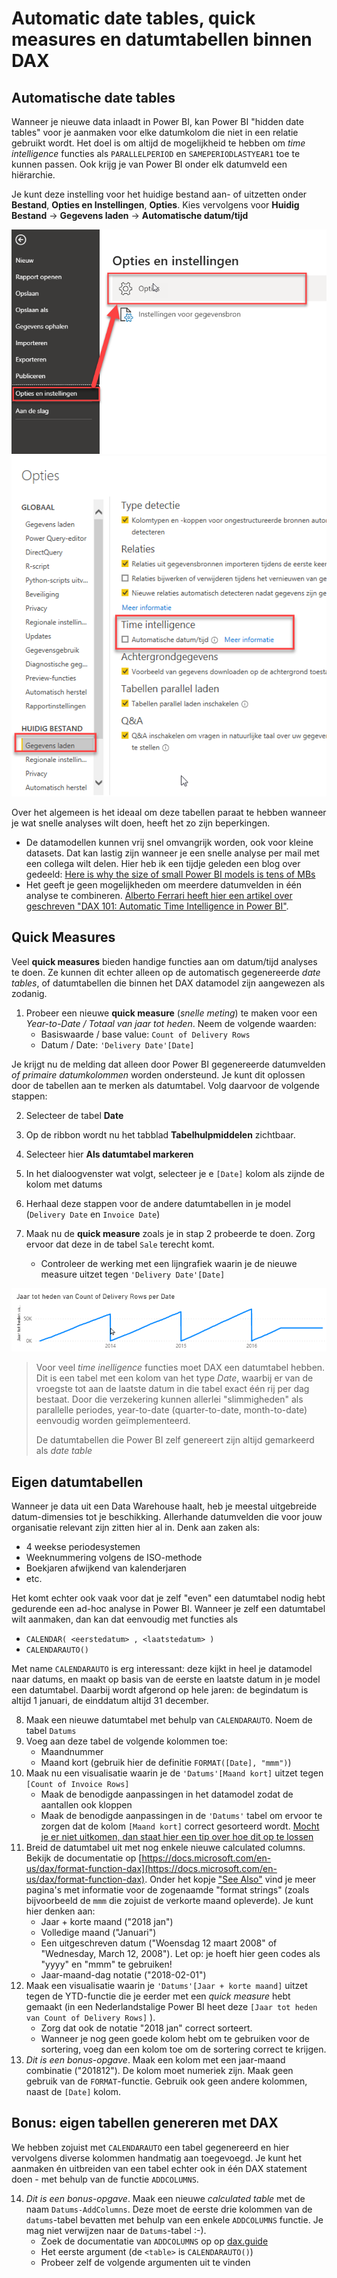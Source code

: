 # Automatic date tables, quick measures en datumtabellen binnen DAX

## Automatische date tables

Wanneer je nieuwe data inlaadt in Power BI, kan Power BI "hidden date tables" voor je aanmaken voor elke datumkolom die niet in een relatie gebruikt wordt. Het doel is om altijd de mogelijkheid te hebben om *time intelligence* functies als `PARALLELPERIOD` en `SAMEPERIODLASTYEAR1` toe te kunnen passen. Ook krijg je van Power BI onder elk datumveld een hiërarchie.

Je kunt deze instelling voor het huidige bestand aan- of uitzetten onder **Bestand**, **Opties en Instellingen**, **Opties**. Kies vervolgens voor **Huidig Bestand** -> **Gegevens laden** -> **Automatische datum/tijd**

![Opties](img/options-settings.png)
![Automatische datum-tijd](img/automatic-date-time.png)

Over het algemeen is het ideaal om deze tabellen paraat te hebben wanneer je wat snelle analyses wilt doen, heeft het zo zijn beperkingen.

* De datamodellen kunnen vrij snel omvangrijk worden, ook voor kleine datasets. Dat kan lastig zijn wanneer je een snelle analyse per mail met een collega wilt delen. Hier heb ik een tijdje geleden een blog over gedeeld: [Here is why the size of small Power BI models is tens of MBs](https://www.bitrainer.nl/2020/03/06/size-of-small-power-bi-models-is-tens-of-mbs/)
* Het geeft je geen mogelijkheden om meerdere datumvelden in één analyse te combineren. [Alberto Ferrari heeft hier een artikel over geschreven "DAX 101: Automatic Time Intelligence in Power BI"](https://www.sqlbi.com/articles/automatic-time-intelligence-in-power-bi/).

## Quick Measures

Veel **quick measures** bieden handige functies aan om datum/tijd analyses te doen. Ze kunnen dit echter alleen op de automatisch gegenereerde *date tables*, of datumtabellen die binnen het DAX datamodel zijn aangewezen als zodanig.

1. Probeer een nieuwe **quick measure** (*snelle meting*) te maken voor een *Year-to-Date / Totaal van jaar tot heden*. Neem de volgende waarden:
    * Basiswaarde / base value: `Count of Delivery Rows`
    * Datum / Date: `'Delivery Date'[Date]`

Je krijgt nu de melding dat alleen door Power BI gegenereerde datumvelden *of primaire datumkolommen* worden ondersteund. Je kunt dit oplossen door de tabellen aan te merken als datumtabel. Volg daarvoor de volgende stappen:

2. Selecteer de tabel **Date**
1. Op de ribbon wordt nu het tabblad **Tabelhulpmiddelen** zichtbaar.
1. Selecteer hier **Als datumtabel markeren**
1. In het dialoogvenster wat volgt, selecteer je e `[Date]` kolom als zijnde de kolom met datums
1. Herhaal deze stappen voor de andere datumtabellen in je model (`Delivery Date` en `Invoice Date`)

1. Maak nu de **quick measure** zoals je in stap 2 probeerde te doen. Zorg ervoor dat deze in de tabel `Sale` terecht komt.
    * Controleer de werking met een lijngrafiek waarin je de nieuwe measure uitzet tegen `'Delivery Date'[Date]`

![Uitkomst van YTD delivery rows](img/ytd-delivery-rows-uitkomst.png)

> Voor veel *time inelligence* functies moet DAX een datumtabel hebben. Dit is een tabel met een kolom van het type *Date*, waarbij er van de vroegste tot aan de laatste datum in die tabel exact één rij per dag bestaat. Door die verzekering kunnen allerlei "slimmigheden" als parallelle periodes, year-to-date (quarter-to-date, month-to-date) eenvoudig worden geïmplementeerd.
>
> De datumtabellen die Power BI zelf genereert zijn altijd gemarkeerd als *date table*

## Eigen datumtabellen

Wanneer je data uit een Data Warehouse haalt, heb je meestal uitgebreide datum-dimensies tot je beschikking. Allerhande datumvelden die voor jouw organisatie relevant zijn zitten hier al in. Denk aan zaken als:

* 4 weekse periodesystemen
* Weeknummering volgens de ISO-methode
* Boekjaren afwijkend van kalenderjaren
* etc.

Het komt echter ook vaak voor dat je zelf "even" een datumtabel nodig hebt gedurende een ad-hoc analyse in Power BI. Wanneer je zelf een datumtabel wilt aanmaken, dan kan dat eenvoudig met functies als

* `CALENDAR( <eerstedatum> , <laatstedatum> )`
* `CALENDARAUTO()`

Met name `CALENDARAUTO` is erg interessant: deze kijkt in heel je datamodel naar datums, en maakt op basis van de eerste en laatste datum in je model een datumtabel. Daarbij wordt afgerond op hele jaren: de begindatum is altijd 1 januari, de einddatum altijd 31 december.

8. Maak een nieuwe datumtabel met behulp van `CALENDARAUTO`. Noem de tabel `Datums`
1. Voeg aan deze tabel de volgende kolommen toe:
    * Maandnummer
    * Maand kort (gebruik hier de definitie `FORMAT([Date], "mmm")`)
1. Maak nu een visualisatie waarin je de `'Datums'[Maand kort]` uitzet tegen `[Count of Invoice Rows]`
    * Maak de benodigde aanpassingen in het datamodel zodat de aantallen ook kloppen
    * Maak de benodigde aanpassingen in de `'Datums'` tabel om ervoor te zorgen dat de kolom `[Maand kort]` correct gesorteerd wordt. [Mocht je er niet uitkomen, dan staat hier een tip over hoe dit op te lossen](https://radacad.com/sort-by-column-in-power-bi)
1. Breid de datumtabel uit met nog enkele nieuwe calculated columns. Bekijk de documentatie op [https://docs.microsoft.com/en-us/dax/format-function-dax](https://docs.microsoft.com/en-us/dax/format-function-dax). Onder het kopje ["See Also"](https://docs.microsoft.com/en-us/dax/format-function-dax#see-also) vind je meer pagina's met informatie voor de zogenaamde "format strings" (zoals bijvoorbeeld de `mmm` die zojuist de verkorte maand opleverde). Je kunt hier denken aan:
    * Jaar + korte maand ("2018 jan")
    * Volledige maand ("Januari")
    * Een uitgeschreven datum ("Woensdag 12 maart 2008" of "Wednesday, March 12, 2008"). Let op: je hoeft hier geen codes als "yyyy" en "mmm" te gebruiken!
    * Jaar-maand-dag notatie ("2018-02-01")
1. Maak een visualisatie waarin je `'Datums'[Jaar + korte maand]` uitzet tegen de YTD-functie die je eerder met een *quick measure* hebt gemaakt (in een Nederlandstalige Power BI heet deze `[Jaar tot heden van Count of Delivery Rows]` ). 
    * Zorg dat ook de notatie "2018 jan" correct sorteert. 
    * Wanneer je nog geen goede kolom hebt om te gebruiken voor de sortering, voeg dan een kolom toe om de sortering correct te krijgen.
1. *Dit is een bonus-opgave*. Maak een kolom met een jaar-maand combinatie ("201812"). De kolom moet numeriek zijn. Maak geen gebruik van de `FORMAT`-functie. Gebruik ook geen andere kolommen, naast de `[Date]` kolom.

## Bonus: eigen tabellen genereren met DAX

We hebben zojuist met `CALENDARAUTO` een tabel gegenereerd en hier vervolgens diverse kolommen handmatig aan toegevoegd. Je kunt het aanmaken én uitbreiden van een tabel echter ook in één DAX statement doen - met behulp van de functie `ADDCOLUMNS`.

14. *Dit is een bonus-opgave*. Maak een nieuwe *calculated table* met de naam `Datums-AddColumns`. Deze moet de eerste drie kolommen van de `datums`-tabel bevatten met behulp van een enkele `ADDCOLUMNS` functie. Je mag niet verwijzen naar de `Datums`-tabel :-).
    * Zoek de documentatie van `ADDCOLUMNS` op op [dax.guide](https://dax.guide)
    * Het eerste argument (de `<table>` is `CALENDARAUTO()`)
    * Probeer zelf de volgende argumenten uit te vinden
